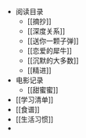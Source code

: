 - 阅读目录
	- [[摘抄]]
	- [[深度关系]]
	- [[送你一颗子弹]]
	- [[恋爱的犀牛]]
	- [[沉默的大多数]]
	- [[精进]]
- 电影记录
	- [[甜蜜蜜]]
- [[学习清单]]
- [[食谱]]
- [[生活习惯]]
-